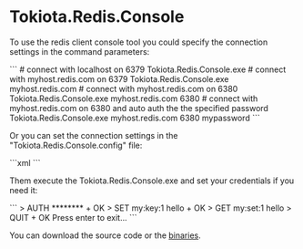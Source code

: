 <h1 id="console">Tokiota.Redis.Console</h1>
<p>To use the redis client console tool you could specify the connection settings in the command parameters:</p>
```
# connect with localhost on 6379
Tokiota.Redis.Console.exe 
# connect with myhost.redis.com on 6379
Tokiota.Redis.Console.exe myhost.redis.com
# connect with myhost.redis.com on 6380
Tokiota.Redis.Console.exe myhost.redis.com 6380
# connect with myhost.redis.com on 6380 and auto auth the the specified password
Tokiota.Redis.Console.exe myhost.redis.com 6380 mypassword
```
<p>Or you can set the connection settings in the "Tokiota.Redis.Console.config" file:</p>
```xml
  <appSettings>
    <add key="Host" value="tokiota.redis.cache.windows.net" />
    <add key="Port" value="6380" />
    <add key="Password" value="mypassword" />
  </appSettings>
```
<p>Them execute the Tokiota.Redis.Console.exe and set your credentials if you need it:</p>
```
> AUTH ********
+ OK
> SET my:key:1 hello
+ OK
> GET my:set:1
hello
> QUIT
+ OK
Press enter to exit...
```
<p>You can download the source code or the <a href="https://github.com/fernandoescolar/Tokiota.Redis/blob/master/Tokiota.Redis.Console%20binaries.zip">binaries</a>.</p>
